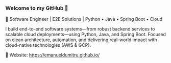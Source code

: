 ### Welcome to my GitHub 👋

🔧 Software Engineer | E2E Solutions | Python • Java • Spring Boot • Cloud

I build end-to-end software systems—from robust backend services to scalable cloud deployments—using Python, Java, and Spring Boot. Focused on clean architecture, automation, and delivering real-world impact with cloud-native technologies (AWS & GCP).

🤝 Website: https://emanueldumitru.github.io/
